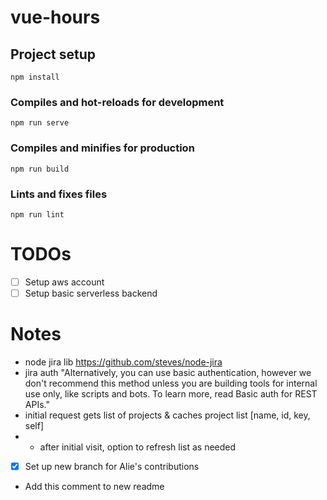 # vue-hours

## Project setup
```
npm install
```

### Compiles and hot-reloads for development
```
npm run serve
```

### Compiles and minifies for production
```
npm run build
```

### Lints and fixes files
```
npm run lint
```

# TODOs
 - [ ] Setup aws account
 - [ ] Setup basic serverless backend
# Notes
 - node jira lib https://github.com/steves/node-jira
 - jira auth "Alternatively, you can use basic authentication, however we don't recommend this method unless you are building tools for internal use only, like scripts and bots. To learn more, read Basic auth for REST APIs."
 - initial request gets list of projects & caches project list [name, id, key, self]
 - - after initial visit, option to refresh list as needed
 - [X] Set up new branch for Alie's contributions
 - Add this comment to new readme


